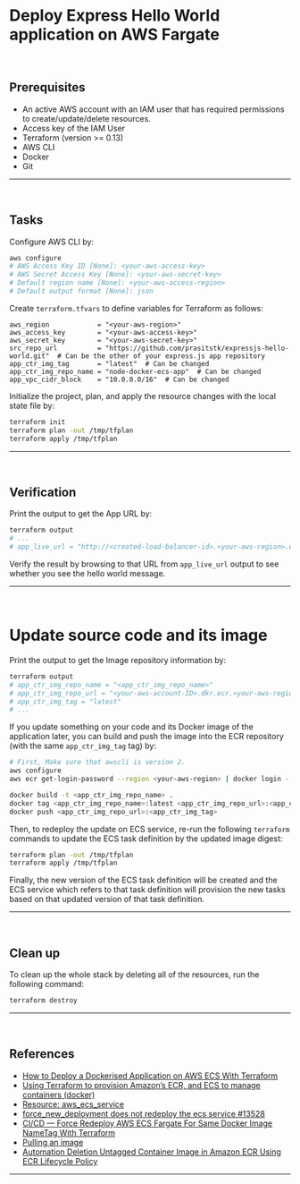 # Deploy Express Hello World application on AWS Fargate

&nbsp;

## Prerequisites

- An active AWS account with an IAM user that has required permissions to create/update/delete resources.
- Access key of the IAM User
- Terraform (version >= 0.13)
- AWS CLI
- Docker
- Git

---

&nbsp;

## Tasks

Configure AWS CLI by:

```sh
aws configure
# AWS Access Key ID [None]: <your-aws-access-key>
# AWS Secret Access Key [None]: <your-aws-secret-key>
# Default region name [None]: <your-aws-access-region>
# Default output format [None]: json
```

Create `terraform.tfvars` to define variables for Terraform as follows:

```
aws_region            = "<your-aws-region>"
aws_access_key        = "<your-aws-access-key>"
aws_secret_key        = "<your-aws-secret-key>"
src_repo_url          = "https://github.com/prasitstk/expressjs-hello-world.git"  # Can be the other of your express.js app repository
app_ctr_img_tag       = "latest"  # Can be changed
app_ctr_img_repo_name = "node-docker-ecs-app"  # Can be changed
app_vpc_cidr_block    = "10.0.0.0/16"  # Can be changed
```

Initialize the project, plan, and apply the resource changes with the local state file by:

```sh
terraform init
terraform plan -out /tmp/tfplan
terraform apply /tmp/tfplan
```

---

&nbsp;

## Verification

Print the output to get the App URL by:

```sh
terraform output
# ...
# app_live_url = "http://<created-load-balancer-id>.<your-aws-region>.elb.amazonaws.com"
```

Verify the result by browsing to that URL from `app_live_url` output to see whether you see the hello world message.

---

&nbsp;

# Update source code and its image

Print the output to get the Image repository information by:

```sh
terraform output
# app_ctr_img_repo_name = "<app_ctr_img_repo_name>"
# app_ctr_img_repo_url = "<your-aws-account-ID>.dkr.ecr.<your-aws-region>.amazonaws.com/<app_ctr_img_repo_name>"
# app_ctr_img_tag = "latest"
# ...
```

If you update something on your code and its Docker image of the application later, you can build and push the image into the ECR repository (with the same `app_ctr_img_tag` tag) by:

```sh
# First, Make sure that awscli is version 2.
aws configure
aws ecr get-login-password --region <your-aws-region> | docker login --username AWS --password-stdin <your-aws-account-ID>.dkr.ecr.<your-aws-region>.amazonaws.com

docker build -t <app_ctr_img_repo_name> .
docker tag <app_ctr_img_repo_name>:latest <app_ctr_img_repo_url>:<app_ctr_img_tag>
docker push <app_ctr_img_repo_url>:<app_ctr_img_tag>
```

Then, to redeploy the update on ECS service, re-run the following `terraform` commands to update the ECS task definition by the updated image digest:

```sh
terraform plan -out /tmp/tfplan
terraform apply /tmp/tfplan
```

Finally, the new version of the ECS task definition will be created and the ECS service which refers to that task definition will provision the new tasks based on that updated version of that task definition.

---

&nbsp;

## Clean up

To clean up the whole stack by deleting all of the resources, run the following command:

```sh
terraform destroy
```

---

&nbsp;

## References

- [How to Deploy a Dockerised Application on AWS ECS With Terraform](https://medium.com/avmconsulting-blog/how-to-deploy-a-dockerised-node-js-application-on-aws-ecs-with-terraform-3e6bceb48785)
- [Using Terraform to provision Amazon’s ECR, and ECS to manage containers (docker)](https://www.oneworldcoders.com/blog/using-terraform-to-provision-amazons-ecr-and-ecs-to-manage-containers-docker)
- [Resource: aws_ecs_service](https://registry.terraform.io/providers/hashicorp/aws/latest/docs/resources/ecs_service)
- [force_new_deployment does not redeploy the ecs service #13528](https://github.com/hashicorp/terraform-provider-aws/issues/13528)
- [CI/CD — Force Redeploy AWS ECS Fargate For Same Docker Image NameTag With Terraform](https://amithkumarg.medium.com/terraform-force-redeploy-aws-ecs-fargate-for-same-docker-image-tag-2089b81f02c2)
- [Pulling an image](https://docs.aws.amazon.com/AmazonECR/latest/userguide/docker-pull-ecr-image.html)
- [Automation Deletion Untagged Container Image in Amazon ECR Using ECR Lifecycle Policy](https://aws.plainenglish.io/automation-deletion-untagged-container-image-in-amazon-ecr-using-ecr-lifecycle-policy-995eae2f5b8d)

---
